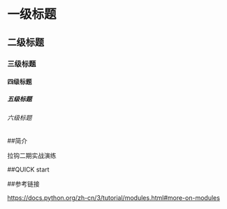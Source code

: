 # 一级标题
## 二级标题
### 三级标题
#### 四级标题
##### 五级标题
###### 六级标题

##简介

拉钩二期实战演练

##QUICK start

##参考链接

https://docs.python.org/zh-cn/3/tutorial/modules.html#more-on-modules

